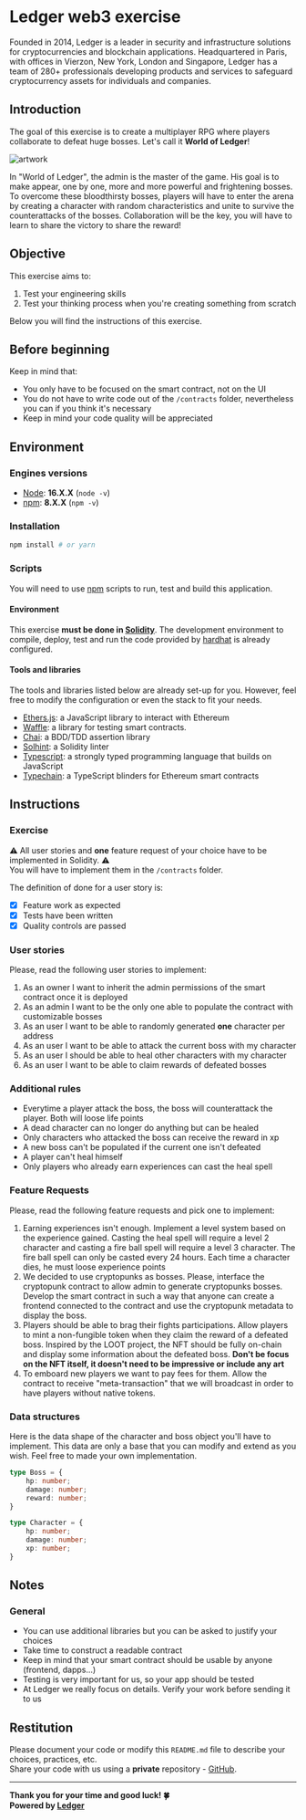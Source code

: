 # Ledger web3 exercise

Founded in 2014, Ledger is a leader in security and infrastructure solutions for cryptocurrencies and blockchain applications. Headquartered in Paris, with offices in Vierzon, New York, London and Singapore, Ledger has a team of 280+ professionals developing products and services to safeguard cryptocurrency assets for individuals and companies.

## Introduction
The goal of this exercise is to create a multiplayer RPG where players collaborate to defeat huge bosses. Let's call it **World of Ledger**!

![artwork](https://img1.goodfon.com/wallpaper/nbig/a/c0/battle-orc-dwarves-fantasy-art.jpg)

In "World of Ledger", the admin is the master of the game. His goal is to make appear, one by one, more and more powerful and frightening bosses. To overcome these bloodthirsty bosses, players will have to enter the arena by creating a character with random characteristics and unite to survive the counterattacks of the bosses. Collaboration will be the key, you will have to learn to share the victory to share the reward!

## Objective
This exercise aims to:
1. Test your engineering skills
2. Test your thinking process when you're creating something from scratch

Below you will find the instructions of this exercise.

## Before beginning
Keep in mind that:
- You only have to be focused on the smart contract, not on the UI
- You do not have to write code out of the `/contracts` folder, nevertheless you can if you think it's necessary
- Keep in mind your code quality will be appreciated

## Environment
### Engines versions
- [Node](https://nodejs.org/en/): **16.X.X** (`node -v`)
- [npm](https://www.npmjs.com/): **8.X.X** (`npm -v`)

### Installation
```sh
npm install # or yarn
```

### Scripts
You will need to use [npm](https://www.npmjs.com/) scripts to run, test and build this application.

#### Environment
This exercise **must be done in [Solidity](https://docs.soliditylang.org/)**. The development environment to compile, deploy, test and run the code provided by [hardhat](https://hardhat.org/) is already configured.

#### Tools and libraries
The tools and libraries listed below are already set-up for you. However, feel free to modify the configuration or even the stack to fit your needs.
- [Ethers.js](https://docs.ethers.io/v5/): a JavaScript library to interact with Ethereum
- [Waffle](https://getwaffle.io/): a library for testing smart contracts.
- [Chai](https://chaijs.com): a BDD/TDD assertion library
- [Solhint](https://protofire.github.io/solhint/): a Solidity linter
- [Typescript](https://www.typescriptlang.org/): a strongly typed programming language that builds on JavaScript
- [Typechain](https://github.com/dethcrypto/TypeChain): a TypeScript blinders for Ethereum smart contracts

## Instructions

### Exercise
⚠️ All user stories and **one** feature request of your choice have to be implemented in Solidity. ⚠️ <br/>
You will have to implement them in the `/contracts` folder.

The definition of done for a user story is:
- [x] Feature work as expected
- [x] Tests have been written
- [x] Quality controls are passed

### User stories
Please, read the following user stories to implement:
1. As an owner I want to inherit the admin permissions of the smart contract once it is deployed
2. As an admin I want to be the only one able to populate the contract with customizable bosses
3. As an user I want to be able to randomly generated **one** character per address
4. As an user I want to be able to attack the current boss with my character
5. As an user I should be able to heal other characters with my character
6. As an user I want to be able to claim rewards of defeated bosses

### Additional rules
- Everytime a player attack the boss, the boss will counterattack the player. Both will loose life points
- A dead character can no longer do anything but can be healed
- Only characters who attacked the boss can receive the reward in xp
- A new boss can't be populated if the current one isn't defeated
- A player can't heal himself
- Only players who already earn experiences can cast the heal spell

### Feature Requests
Please, read the following feature requests and pick one to implement:
1. Earning experiences isn't enough. Implement a level system based on the experience gained. Casting the heal spell will require a level 2 character and casting a fire ball spell will require a level 3 character. The fire ball spell can only be casted every 24 hours. Each time a character dies, he must loose experience points
2. We decided to use cryptopunks as bosses. Please, interface the cryptopunk contract to allow admin to generate cryptopunks bosses. Develop the smart contract in such a way that anyone can create a frontend connected to the contract and use the cryptopunk metadata to display the boss.
3. Players should be able to brag their fights participations. Allow players to mint a non-fungible token when they claim the reward of a defeated boss. Inspired by the LOOT project, the NFT should be fully on-chain and display some information about the defeated boss. **Don't be focus on the NFT itself, it doesn't need to be impressive or include any art**
4. To emboard new players we want to pay fees for them. Allow the contract to receive "meta-transaction" that we will broadcast in order to have players without native tokens. 

### Data structures
Here is the data shape of the character and boss object you'll have to implement. This data are only a base that you can modify and extend as you wish. Feel free to made your own implementation.

```typescript
type Boss = {
    hp: number;
    damage: number;
    reward: number;
}

type Character = {
    hp: number;
    damage: number;
    xp: number;
}
```

## Notes
### General
- You can use additional libraries but you can be asked to justify your choices
- Take time to construct a readable contract
- Keep in mind that your smart contract should be usable by anyone (frontend, dapps...)
- Testing is very important for us, so your app should be tested
- At Ledger we really focus on details. Verify your work before sending it to us

## Restitution
Please document your code or modify this `README.md` file to describe your choices, practices, etc. <br/>
Share your code with us using a **private** repository - [GitHub](https://github.com/).


---


**Thank you for your time and good luck! 🍀** <br/>
**Powered by [Ledger](https://www.ledger.com/)**
